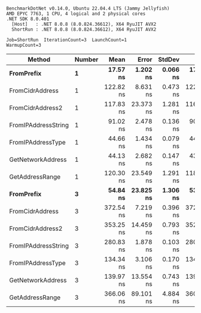 ```

BenchmarkDotNet v0.14.0, Ubuntu 22.04.4 LTS (Jammy Jellyfish)
AMD EPYC 7763, 1 CPU, 4 logical and 2 physical cores
.NET SDK 8.0.401
  [Host]   : .NET 8.0.8 (8.0.824.36612), X64 RyuJIT AVX2
  ShortRun : .NET 8.0.8 (8.0.824.36612), X64 RyuJIT AVX2

Job=ShortRun  IterationCount=3  LaunchCount=1  
WarmupCount=3  

```
| Method              | Number | Mean      | Error     | StdDev   | Min       | Max       | Gen0   | Allocated |
|-------------------- |------- |----------:|----------:|---------:|----------:|----------:|-------:|----------:|
| **FromPrefix**          | **1**      |  **17.57 ns** |  **1.202 ns** | **0.066 ns** |  **17.51 ns** |  **17.64 ns** | **0.0007** |      **56 B** |
| FromCidrAddress     | 1      | 122.82 ns |  8.631 ns | 0.473 ns | 122.47 ns | 123.36 ns | 0.0012 |     112 B |
| FromCidrAddress2    | 1      | 117.83 ns | 23.373 ns | 1.281 ns | 116.99 ns | 119.30 ns | 0.0012 |     112 B |
| FromIPAddressString | 1      |  91.02 ns |  2.478 ns | 0.136 ns |  90.89 ns |  91.16 ns | 0.0006 |      56 B |
| FromIPAddressType   | 1      |  44.66 ns |  1.434 ns | 0.079 ns |  44.59 ns |  44.74 ns | 0.0010 |      88 B |
| GetNetworkAddress   | 1      |  44.13 ns |  2.682 ns | 0.147 ns |  43.97 ns |  44.26 ns | 0.0007 |      56 B |
| GetAddressRange     | 1      | 120.30 ns | 23.549 ns | 1.291 ns | 118.88 ns | 121.40 ns | 0.0019 |     168 B |
| **FromPrefix**          | **3**      |  **54.84 ns** | **23.825 ns** | **1.306 ns** |  **53.59 ns** |  **56.19 ns** | **0.0020** |     **168 B** |
| FromCidrAddress     | 3      | 372.54 ns |  7.219 ns | 0.396 ns | 372.14 ns | 372.93 ns | 0.0038 |     336 B |
| FromCidrAddress2    | 3      | 353.25 ns | 14.459 ns | 0.793 ns | 352.63 ns | 354.14 ns | 0.0038 |     336 B |
| FromIPAddressString | 3      | 280.83 ns |  1.878 ns | 0.103 ns | 280.74 ns | 280.94 ns | 0.0019 |     168 B |
| FromIPAddressType   | 3      | 134.34 ns |  3.106 ns | 0.170 ns | 134.15 ns | 134.49 ns | 0.0031 |     264 B |
| GetNetworkAddress   | 3      | 139.97 ns | 13.554 ns | 0.743 ns | 139.11 ns | 140.41 ns | 0.0019 |     168 B |
| GetAddressRange     | 3      | 366.06 ns | 89.101 ns | 4.884 ns | 360.80 ns | 370.46 ns | 0.0057 |     504 B |
